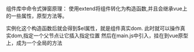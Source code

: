 组件库中命令式弹窗原理：
使用extend将组件转化为构造函数,并且会继承vue上的一些属性，原型方法等。

实例化这个构造函数后就会得到$el属性，就是组件真实dom.
此时就可以操作真实dom,指定一个父节点让它插入指定位置
然后在main.js中引入，挂在到vue原型上，成为一个全局的方法